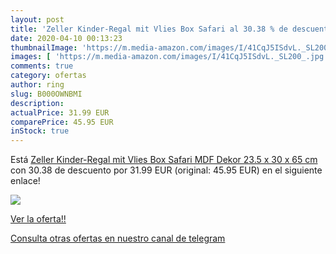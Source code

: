 ```yaml
---
layout: post
title: 'Zeller Kinder-Regal mit Vlies Box Safari al 30.38 % de descuento'
date: 2020-04-10 00:13:23
thumbnailImage: 'https://m.media-amazon.com/images/I/41CqJ5ISdvL._SL200_.jpg'
images: [ 'https://m.media-amazon.com/images/I/41CqJ5ISdvL._SL200_.jpg' ]
comments: true
category: ofertas
author: ring
slug: B000OWNBMI
description:
actualPrice: 31.99 EUR
comparePrice: 45.95 EUR
inStock: true
---
```


Está [Zeller Kinder-Regal mit Vlies Box Safari  MDF  Dekor  23.5 x 30 x 65 cm](https://www.amazon.com/dp/B000OWNBMI/?tag=redken08-20) con 30.38 de descuento por 31.99 EUR (original: 45.95 EUR) en el siguiente enlace!

[![](https://m.media-amazon.com/images/I/41CqJ5ISdvL._SL200_.jpg)](https://www.amazon.com/dp/B000OWNBMI/?tag=redken08-20)

[Ver la oferta!!](https://www.amazon.com/dp/B000OWNBMI/?tag=redken08-20)

[Consulta otras ofertas en nuestro canal de telegram](https://t.me/s/ofertas25)
